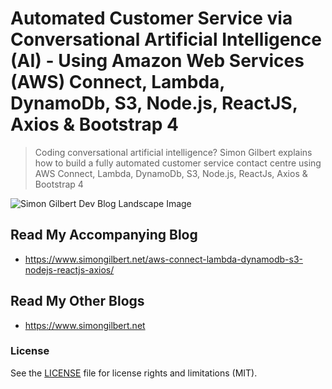 ﻿# Automated Customer Service via Conversational Artificial Intelligence (AI) - Using Amazon Web Services (AWS) Connect, Lambda, DynamoDb, S3, Node.js, ReactJS, Axios & Bootstrap 4
> Coding conversational artificial intelligence? Simon Gilbert explains how to build a fully automated customer service contact centre using AWS Connect, Lambda, DynamoDb, S3, Node.js, ReactJs, Axios & Bootstrap 4

![Simon Gilbert Dev Blog Landscape Image](https://www.simongilbert.net/content/images/2019/07/simon-gilbert-dev-cto-blog-31.png)

## Read My Accompanying Blog
- https://www.simongilbert.net/aws-connect-lambda-dynamodb-s3-nodejs-reactjs-axios/

## Read My Other Blogs
- https://www.simongilbert.net

### License
See the [LICENSE](LICENSE.md) file for license rights and limitations (MIT).